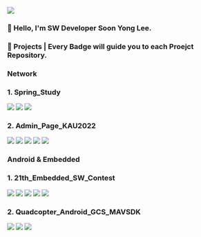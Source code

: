 <a href="https://www.naver.com/" target="_blank"><img src="https://img.shields.io/badge/tnsdyd6933@naver.com-03C75A?style=flat-square&logo=naver&logoColor=EEEEEE"/></a>

### 👋 Hello, I'm SW Developer Soon Yong Lee.

### 💪 Projects | Every Badge will guide you to each Proejct Repository.
### Network
### 1. Spring_Study     
<a href="https://github.com/ddalkyTokky/Spring_study" target="_blank"><img src="https://img.shields.io/badge/Spring Boot | Tool-6DB33F?style=flat-square&logo=springboot&logoColor=EEEEEE"/></a>
<a href="https://github.com/ddalkyTokky/Spring_study" target="_blank"><img src="https://img.shields.io/badge/H2 Database | DBMS-3B66BC?style=flat-square&logo=&logoColor=EEEEEE"/></a>
<a href="https://github.com/ddalkyTokky/Spring_study" target="_blank"><img src="https://img.shields.io/badge/Java | Language-FF7800?style=flat-square&logo=&logoColor=EEEEEE"/></a>

### 2. Admin_Page_KAU2022      
<a href="https://github.com/ddalkyTokky/Admin_Page_KAU2022" target="_blank"><img src="https://img.shields.io/badge/Node.js | Data Server-339933?style=flat-square&logo=nodedotjs&logoColor=EEEEEE"/></a>
<a href="https://github.com/ddalkyTokky/Admin_Page_KAU2022" target="_blank"><img src="https://img.shields.io/badge/PostgreSQL | DBMS-4169E1?style=flat-square&logo=postgresql&logoColor=EEEEEE"/></a>
<a href="https://github.com/ddalkyTokky/Admin_Page_KAU2022" target="_blank"><img src="https://img.shields.io/badge/AWS | Deploy-FF9900?style=flat-square&logo=amazonec2&logoColor=EEEEEE"/></a>
<a href="https://github.com/ddalkyTokky/Admin_Page_KAU2022" target="_blank"><img src="https://img.shields.io/badge/Jenkins | CI_CD-D24939?style=flat-square&logo=jenkins&logoColor=EEEEEE"/></a>
<a href="https://github.com/ddalkyTokky/Admin_Page_KAU2022" target="_blank"><img src="https://img.shields.io/badge/JavaScript | Language-F7DF1E?style=flat-square&logo=javascript&logoColor=3A3A3A"/></a>

### Android & Embedded
### 1. 21th_Embedded_SW_Contest      
<a href="https://github.com/ddalkyTokky/21th_Embedded_SW_Contest" target="_blank"><img src="https://img.shields.io/badge/Android Studio | Tool-34A853?style=flat-square&logo=android&logoColor=EEEEEE"/></a>
<a href="https://github.com/ddalkyTokky/21th_Embedded_SW_Contest" target="_blank"><img src="https://img.shields.io/badge/ArduinoIDE | Tool-00878F?style=flat-square&logo=arduino&logoColor=EEEEEE"/></a>
<a href="https://github.com/ddalkyTokky/21th_Embedded_SW_Contest" target="_blank"><img src="https://img.shields.io/badge/Kotlin | Language-7F52FF?style=flat-square&logo=kotlin&logoColor=EEEEEE"/></a>
<a href="https://github.com/ddalkyTokky/21th_Embedded_SW_Contest" target="_blank"><img src="https://img.shields.io/badge/C | Language-A8B9CC?style=flat-square&logo=c&logoColor=3A3A3A"/></a>
<a href="https://github.com/ddalkyTokky/21th_Embedded_SW_Contest" target="_blank"><img src="https://img.shields.io/badge/C++ | Language-00599C?style=flat-square&logo=cplusplus&logoColor=EEEEEE"/></a>

### 2. Quadcopter_Android_GCS_MAVSDK      
<a href="https://github.com/ddalkyTokky/Quadcopter_Android_GCS_MAVSDK" target="_blank"><img src="https://img.shields.io/badge/Android Studio | Tool-34A853?style=flat-square&logo=android&logoColor=EEEEEE"/></a>
<a href="https://github.com/ddalkyTokky/Quadcopter_Android_GCS_MAVSDK"><img src="https://img.shields.io/badge/Java | Language-FF7800?style=flat-square&logo=&logoColor=EEEEEE"/></a>
<a href="https://github.com/ddalkyTokky/Quadcopter_Android_GCS_MAVSDK" target="_blank"><img src="https://img.shields.io/badge/RXJava | Language-B7178C?style=flat-square&logo=reactivex&logoColor=EEEEEE"/></a>

